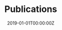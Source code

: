 ---
title: "Publications"  # Add a page title.
summary: "Publications at IAM Lab"  # Add a page description.
date: "2019-01-01T00:00:00Z"  # Add today's date.
type: "widget_page"  # Page type is a Widget Page
---